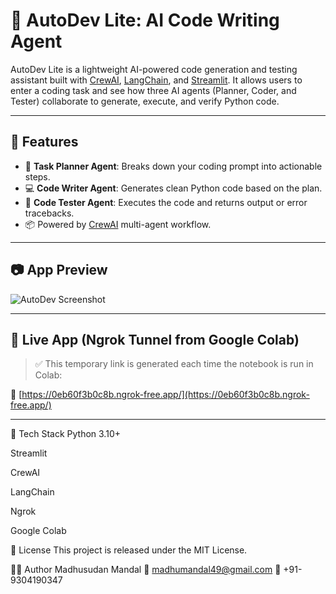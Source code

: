 # 🤖 AutoDev Lite: AI Code Writing Agent

AutoDev Lite is a lightweight AI-powered code generation and testing assistant built with [CrewAI](https://docs.crewai.com/), [LangChain](https://www.langchain.com/), and [Streamlit](https://streamlit.io/). It allows users to enter a coding task and see how three AI agents (Planner, Coder, and Tester) collaborate to generate, execute, and verify Python code.

---

## 🎯 Features

- 🧠 **Task Planner Agent**: Breaks down your coding prompt into actionable steps.
- 💻 **Code Writer Agent**: Generates clean Python code based on the plan.
- 🧪 **Code Tester Agent**: Executes the code and returns output or error tracebacks.
- 📦 Powered by [CrewAI](https://docs.crewai.com/) multi-agent workflow.

---

## 📷 App Preview

![AutoDev Screenshot](https://i.postimg.cc/BbC3nbxL/autodev-lite-demo.png)

---

## 🔗 Live App (Ngrok Tunnel from Google Colab)

> ✅ This temporary link is generated each time the notebook is run in Colab:

🔗 [https://0eb60f3b0c8b.ngrok-free.app/](https://0eb60f3b0c8b.ngrok-free.app/)


---
🧠 Tech Stack
Python 3.10+

Streamlit

CrewAI

LangChain

Ngrok

Google Colab

📄 License
This project is released under the MIT License.

🙋‍♂️ Author
Madhusudan Mandal
📧 madhumandal49@gmail.com
📱 +91-9304190347

